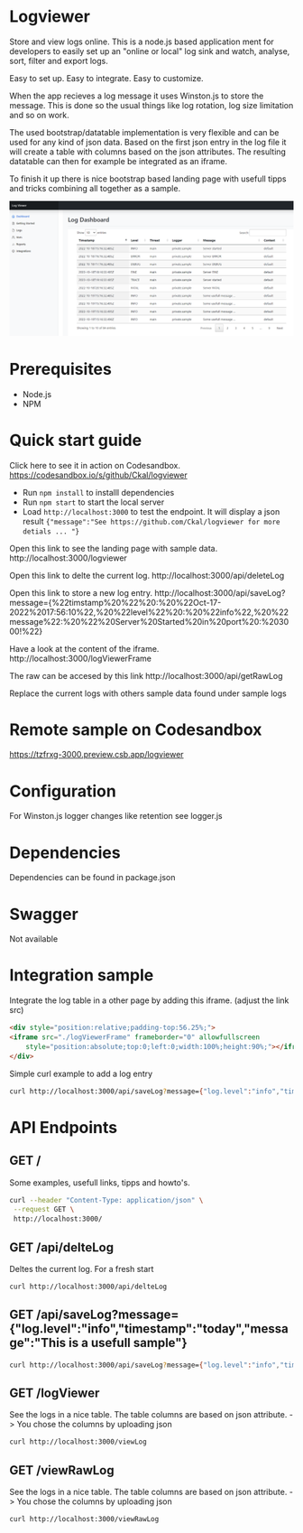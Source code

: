 # Logviewer

Store and view logs online. This is a node.js based application ment for developers to easily set up an "online or local" log sink and watch, analyse, sort, filter and export logs.

Easy to set up. Easy to integrate. Easy to customize.

When the app recieves a log message it uses Winston.js to store the message. This is done so the usual things like log rotation, log size limitation and so on work.

The used bootstrap/datatable implementation is very flexible and can be used for any kind of json data. Based on the first json entry in the log file it will create a table with columns based on the json attributes. The resulting datatable can then for example be integrated as an iframe.  

To finish it up there is nice bootstrap based landing page with usefull tipps and tricks combining all together as a sample.

![alt](LogViewerDashboardSample.PNG) 


# Prerequisites

- Node.js
- NPM

# Quick start guide 

Click here to see it in action on Codesandbox. https://codesandbox.io/s/github/Ckal/logviewer

- Run `npm install` to installl dependencies
- Run `npm start` to start the local server
- Load `http://localhost:3000` to test the endpoint. It will display a json result `{"message":"See https://github.com/Ckal/logviewer for more detials ... "}`

Open this link to see the landing page with sample data.
http://localhost:3000/logviewer

Open this link to delte the current log.
http://localhost:3000/api/deleteLog

Open this link to store a new log entry.
http://localhost:3000/api/saveLog?message={%22timstamp%20%22%20:%20%22Oct-17-2022%2017:56:10%22,%20%22level%22%20:%20%22info%22,%20%22message%22:%20%22%20Server%20Started%20in%20port%20:%203000!%22}

Have a look at the content of the iframe.
http://localhost:3000/logViewerFrame

The raw can be accesed by this link
http://localhost:3000/api/getRawLog

Replace the current logs with others sample data found under sample logs

# Remote sample on Codesandbox

https://tzfrxg-3000.preview.csb.app/logviewer


# Configuration

For Winston.js logger changes like retention see logger.js

# Dependencies

Dependencies can be found in package.json

# Swagger

Not available

# Integration sample

Integrate the log table in a other page by adding this iframe. (adjust the link src)

```html
<div style="position:relative;padding-top:56.25%;">
<iframe src="./logViewerFrame" frameborder="0" allowfullscreen
    style="position:absolute;top:0;left:0;width:100%;height:90%;"></iframe>
</div>
```

Simple curl example to add a log entry

```bash
curl http://localhost:3000/api/saveLog?message={"log.level":"info","timestamp":"today","message":"This is a usefull sample"}
```


# API Endpoints

## GET /
Some examples, usefull links, tipps and howto's.

```bash
curl --header "Content-Type: application/json" \
 --request GET \
 http://localhost:3000/
```

## GET /api/delteLog

Deltes the current log. For a fresh start

```bash
curl http://localhost:3000/api/delteLog
```

## GET /api/saveLog?message={"log.level":"info","timestamp":"today","message":"This is a usefull sample"} 

```bash
curl http://localhost:3000/api/saveLog?message={"log.level":"info","timestamp":"today","message":"This is a usefull sample"}
```

## GET /logViewer
See the logs in a nice table. The table columns are based on json attribute. -> You chose the columns by uploading json
```bash
curl http://localhost:3000/viewLog
```

## GET /viewRawLog
See the logs in a nice table. The table columns are based on json attribute. -> You chose the columns by uploading json
```bash
curl http://localhost:3000/viewRawLog
```
